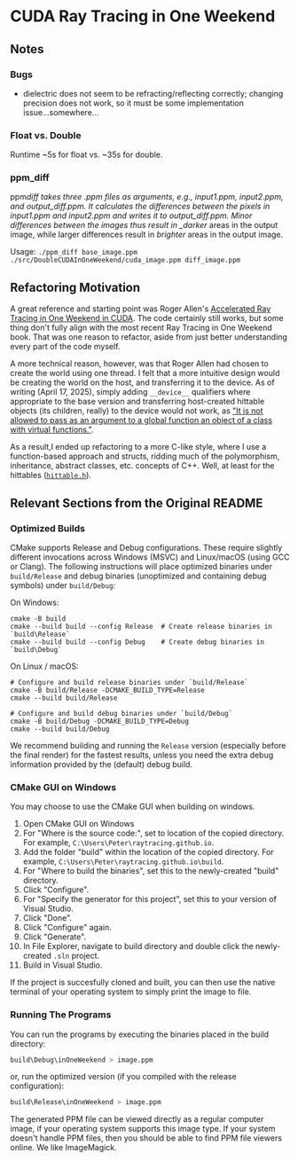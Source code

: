 # **CUDA** Ray Tracing in One Weekend

## Notes

### Bugs

- dielectric does not seem to be refracting/reflecting correctly; changing precision does not work, so it must be some implementation issue...somewhere...

### Float vs. Double

Runtime ~5s for float vs. ~35s for double.

### ppm_diff

ppm*diff takes three .ppm files as arguments, e.g., input1.ppm, input2.ppm, and
output_diff.ppm. It calculates the differences between the pixels in
input1.ppm and input2.ppm and writes it to output_diff.ppm. Minor differences
between the images thus result in \_darker* areas in the output image, while
larger differences result in _brighter_ areas in the output image.

Usage: `./ppm_diff base_image.ppm ./src/DoubleCUDAInOneWeekend/cuda_image.ppm diff_image.ppm`

## Refactoring Motivation

A great reference and starting point was Roger Allen's [Accelerated Ray Tracing in One Weekend in CUDA](https://developer.nvidia.com/blog/accelerated-ray-tracing-cuda/).
The code certainly still works, but some thing don't fully align with the most recent Ray Tracing
in One Weekend book. That was one reason to refactor, aside from just better understanding every part
of the code myself.

A more technical reason, however, was that Roger Allen had chosen to create the world using one thread.
I felt that a more intuitive design would be creating the world on the host, and transferring it to the
device. As of writing (April 17, 2025), simply adding `__device__` qualifiers where appropriate to the
base version and transferring host-created hittable objects (its children, really) to the device would
not work, as ["It is not allowed to pass as an argument to a global function an object of a class with
virtual functions."](https://forums.developer.nvidia.com/t/can-cuda-properly-handle-pure-virtual-classes/37588).

As a result,I ended up refactoring to a more C-like style, where I use a function-based approach and
structs, ridding much of the polymorphism, inheritance, abstract classes, etc. concepts of C++.
Well, at least for the hittables ([`hittable.h`](./src/CUDAInOneWeekend/hittable.h)).

## Relevant Sections from the Original README

### Optimized Builds

CMake supports Release and Debug configurations. These require slightly different invocations
across Windows (MSVC) and Linux/macOS (using GCC or Clang). The following instructions will place
optimized binaries under `build/Release` and debug binaries (unoptimized and containing debug
symbols) under `build/Debug`:

On Windows:

```shell
cmake -B build
cmake --build build --config Release  # Create release binaries in `build\Release`
cmake --build build --config Debug    # Create debug binaries in `build\Debug`
```

On Linux / macOS:

```shell
# Configure and build release binaries under `build/Release`
cmake -B build/Release -DCMAKE_BUILD_TYPE=Release
cmake --build build/Release

# Configure and build debug binaries under `build/Debug`
cmake -B build/Debug -DCMAKE_BUILD_TYPE=Debug
cmake --build build/Debug
```

We recommend building and running the `Release` version (especially before the final render) for
the fastest results, unless you need the extra debug information provided by the (default) debug
build.

### CMake GUI on Windows

You may choose to use the CMake GUI when building on windows.

1. Open CMake GUI on Windows
2. For "Where is the source code:", set to location of the copied directory. For example,
   `C:\Users\Peter\raytracing.github.io`.
3. Add the folder "build" within the location of the copied directory. For example,
   `C:\Users\Peter\raytracing.github.io\build`.
4. For "Where to build the binaries", set this to the newly-created "build" directory.
5. Click "Configure".
6. For "Specify the generator for this project", set this to your version of Visual Studio.
7. Click "Done".
8. Click "Configure" again.
9. Click "Generate".
10. In File Explorer, navigate to build directory and double click the newly-created `.sln` project.
11. Build in Visual Studio.

If the project is succesfully cloned and built, you can then use the native terminal of your
operating system to simply print the image to file.

### Running The Programs

You can run the programs by executing the binaries placed in the build directory:

```bash
build\Debug\inOneWeekend > image.ppm
```

or, run the optimized version (if you compiled with the release configuration):

```bash
build\Release\inOneWeekend > image.ppm
```

The generated PPM file can be viewed directly as a regular computer image, if your operating system
supports this image type. If your system doesn't handle PPM files, then you should be able to find
PPM file viewers online. We like ImageMagick.
